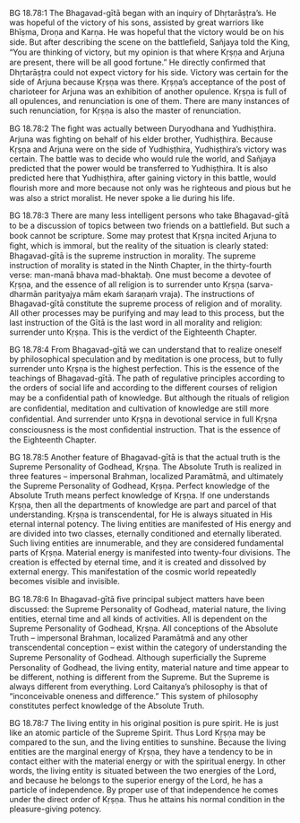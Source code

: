 BG 18.78:1	The Bhagavad-gītā began with an inquiry of Dhṛtarāṣṭra’s. He was hopeful of the victory of his sons, assisted by great warriors like Bhīṣma, Droṇa and Karṇa. He was hopeful that the victory would be on his side. But after describing the scene on the battleﬁeld, Sañjaya told the King, “You are thinking of victory, but my opinion is that where Kṛṣṇa and Arjuna are present, there will be all good fortune.” He directly conﬁrmed that Dhṛtarāṣṭra could not expect victory for his side. Victory was certain for the side of Arjuna because Kṛṣṇa was there. Kṛṣṇa’s acceptance of the post of charioteer for Arjuna was an exhibition of another opulence. Kṛṣṇa is full of all opulences, and renunciation is one of them. There are many instances of such renunciation, for Kṛṣṇa is also the master of renunciation.

BG 18.78:2	The ﬁght was actually between Duryodhana and Yudhiṣṭhira. Arjuna was ﬁghting on behalf of his elder brother, Yudhiṣṭhira. Because Kṛṣṇa and Arjuna were on the side of Yudhiṣṭhira, Yudhiṣṭhira’s victory was certain. The battle was to decide who would rule the world, and Sañjaya predicted that the power would be transferred to Yudhiṣṭhira. It is also predicted here that Yudhiṣṭhira, after gaining victory in this battle, would ﬂourish more and more because not only was he righteous and pious but he was also a strict moralist. He never spoke a lie during his life.

BG 18.78:3	There are many less intelligent persons who take Bhagavad-gītā to be a discussion of topics between two friends on a battleﬁeld. But such a book cannot be scripture. Some may protest that Kṛṣṇa incited Arjuna to ﬁght, which is immoral, but the reality of the situation is clearly stated: Bhagavad-gītā is the supreme instruction in morality. The supreme instruction of morality is stated in the Ninth Chapter, in the thirty-fourth verse: man-manā bhava mad-bhaktaḥ. One must become a devotee of Kṛṣṇa, and the essence of all religion is to surrender unto Kṛṣṇa (sarva-dharmān parityajya mām ekaṁ śaraṇaṁ vraja). The instructions of Bhagavad-gītā constitute the supreme process of religion and of morality. All other processes may be purifying and may lead to this process, but the last instruction of the Gītā is the last word in all morality and religion: surrender unto Kṛṣṇa. This is the verdict of the Eighteenth Chapter.

BG 18.78:4	From Bhagavad-gītā we can understand that to realize oneself by philosophical speculation and by meditation is one process, but to fully surrender unto Kṛṣṇa is the highest perfection. This is the essence of the teachings of Bhagavad-gītā. The path of regulative principles according to the orders of social life and according to the different courses of religion may be a conﬁdential path of knowledge. But although the rituals of religion are conﬁdential, meditation and cultivation of knowledge are still more conﬁdential. And surrender unto Kṛṣṇa in devotional service in full Kṛṣṇa consciousness is the most conﬁdential instruction. That is the essence of the Eighteenth Chapter.

BG 18.78:5	Another feature of Bhagavad-gītā is that the actual truth is the Supreme Personality of Godhead, Kṛṣṇa. The Absolute Truth is realized in three features – impersonal Brahman, localized Paramātmā, and ultimately the Supreme Personality of Godhead, Kṛṣṇa. Perfect knowledge of the Absolute Truth means perfect knowledge of Kṛṣṇa. If one understands Kṛṣṇa, then all the departments of knowledge are part and parcel of that understanding. Kṛṣṇa is transcendental, for He is always situated in His eternal internal potency. The living entities are manifested of His energy and are divided into two classes, eternally conditioned and eternally liberated. Such living entities are innumerable, and they are considered fundamental parts of Kṛṣṇa. Material energy is manifested into twenty-four divisions. The creation is effected by eternal time, and it is created and dissolved by external energy. This manifestation of the cosmic world repeatedly becomes visible and invisible.

BG 18.78:6	In Bhagavad-gītā ﬁve principal subject matters have been discussed: the Supreme Personality of Godhead, material nature, the living entities, eternal time and all kinds of activities. All is dependent on the Supreme Personality of Godhead, Kṛṣṇa. All conceptions of the Absolute Truth – impersonal Brahman, localized Paramātmā and any other transcendental conception – exist within the category of understanding the Supreme Personality of Godhead. Although superﬁcially the Supreme Personality of Godhead, the living entity, material nature and time appear to be different, nothing is different from the Supreme. But the Supreme is always different from everything. Lord Caitanya’s philosophy is that of “inconceivable oneness and difference.” This system of philosophy constitutes perfect knowledge of the Absolute Truth.

BG 18.78:7	The living entity in his original position is pure spirit. He is just like an atomic particle of the Supreme Spirit. Thus Lord Kṛṣṇa may be compared to the sun, and the living entities to sunshine. Because the living entities are the marginal energy of Kṛṣṇa, they have a tendency to be in contact either with the material energy or with the spiritual energy. In other words, the living entity is situated between the two energies of the Lord, and because he belongs to the superior energy of the Lord, he has a particle of independence. By proper use of that independence he comes under the direct order of Kṛṣṇa. Thus he attains his normal condition in the pleasure-giving potency.